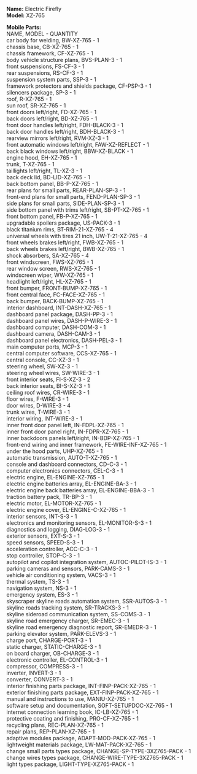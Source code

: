 __Name:__ Electric Firefly  
__Model:__ XZ-765  

__Mobile Parts:__  
NAME, MODEL - QUANTITY  
car body for welding, BW-XZ-765 - 1  
chassis base, CB-XZ-765 - 1  
chassis framework, CF-XZ-765 - 1  
body vehicle structure plans, BVS-PLAN-3 - 1  
front suspensions, FS-CF-3 - 1  
rear suspensions, RS-CF-3 - 1  
suspension system parts, SSP-3 - 1  
framework protectors and shields package, CF-PSP-3 - 1  
silencers package, SP-3 - 1  
roof, R-XZ-765 - 1  
sun roof, SR-XZ-765 - 1  
front doors left/right, FD-XZ-765 - 1  
back doors left/right, BD-XZ-765 - 1  
front door handles left/right, FDH-BLACK-3 - 1  
back door handles left/right, BDH-BLACK-3 - 1  
rearview mirrors left/right, RVM-XZ-3 - 1  
front automatic windows left/right, FAW-XZ-REFLECT - 1  
back black windows left/right, BBW-XZ-BLACK - 1  
engine hood, EH-XZ-765 - 1  
trunk, T-XZ-765 - 1  
taillights left/right, TL-XZ-3 - 1  
back deck lid, BD-LID-XZ-765 - 1  
back bottom panel, BB-P-XZ-765 - 1  
rear plans for small parts, REAR-PLAN-SP-3 - 1  
front-end plans for small parts, FEND-PLAN-SP-3 - 1  
side plans for small parts, SIDE-PLAN-SP-3 - 1  
side bottom panel with trims left/right, SB-PT-XZ-765 - 1  
front bottom panel, FB-P-XZ-765 - 1  
upgradable spoilers package, US-PACK-3 - 1  
black titanium rims, BT-RIM-21-XZ-765 - 4  
universal wheels with tires 21 inch, UW-T-21-XZ-765 - 4  
front wheels brakes left/right, FWB-XZ-765 - 1  
back wheels brakes left/right, BWB-XZ-765 - 1  
shock absorbers, SA-XZ-765 - 4  
front windscreen, FWS-XZ-765 - 1  
rear window screen, RWS-XZ-765 - 1  
windscreen wiper, WW-XZ-765 - 1  
headlight left/right, HL-XZ-765 - 1  
front bumper, FRONT-BUMP-XZ-765 - 1  
front central face, FC-FACE-XZ-765 - 1  
back bumper, BACK-BUMP-XZ-765 - 1  
interior dashboard, INT-DASH-XZ-765 - 1  
dashboard panel package, DASH-PP-3 - 1  
dashboard panel wires, DASH-P-WIRE-3 - 1  
dashboard computer, DASH-COM-3 - 1  
dashboard camera, DASH-CAM-3 - 1  
dashboard panel electronics, DASH-PEL-3 - 1  
main computer ports, MCP-3 - 1  
central computer software, CCS-XZ-765 - 1  
central console, CC-XZ-3 - 1  
steering wheel, SW-XZ-3 - 1  
steering wheel wires, SW-WIRE-3 - 1  
front interior seats, FI-S-XZ-3 - 2  
back interior seats, BI-S-XZ-3 - 1  
ceiling roof wires, CR-WIRE-3 - 1  
floor wires, F-WIRE-3 - 1  
door wires, D-WIRE-3 - 4  
trunk wires, T-WIRE-3 - 1  
interior wiring, INT-WIRE-3 - 1  
inner front door panel left, IN-FDPL-XZ-765 - 1  
inner front door panel right, IN-FDPR-XZ-765 - 1  
inner backdoors panels left/right, IN-BDP-XZ-765 - 1  
front-end wiring and inner framework, FE-WIRE-INF-XZ-765 - 1  
under the hood parts, UHP-XZ-765 - 1  
automatic transmission, AUTO-T-XZ-765 - 1  
console and dashboard connectors, CD-C-3 - 1  
computer electronics connectors, CEL-C-3 - 1  
electric engine, EL-ENGINE-XZ-765 - 1  
electric engine batteries array, EL-ENGINE-BA-3 - 1  
electric engine back batteries array, EL-ENGINE-BBA-3 - 1  
traction battery pack, TR-BP-3 - 1  
electric motor, EL-MOTOR-XZ-765 - 1  
electric engine cover, EL-ENGINE-C-XZ-765 - 1  
interior sensors, INT-S-3 - 1  
electronics and monitoring sensors, EL-MONITOR-S-3 - 1  
diagnostics and logging, DIAG-LOG-3 - 1  
exterior sensors, EXT-S-3 - 1  
speed sensors, SPEED-S-3 - 1  
acceleration controller, ACC-C-3 - 1  
stop controller, STOP-C-3 - 1  
autopilot and copilot integration system, AUTOC-PILOT-IS-3 - 1  
parking cameras and sensors, PARK-CAMS-3 - 1  
vehicle air conditioning system, VACS-3 - 1  
thermal system, TS-3 - 1  
navigation system, NS-3 - 1  
emergency system, ES-3 - 1  
skyscraper skyline roads automation system, SSR-AUTOS-3 - 1  
skyline roads tracking system, SR-TRACKS-3 - 1  
skyline sideroad communication system, SS-COMS-3 - 1  
skyline road emergency charger, SR-EMEC-3 - 1  
skyline road emergency diagnostic report, SR-EMEDR-3 - 1  
parking elevator system, PARK-ELEVS-3 - 1  
charge port, CHARGE-PORT-3 - 1  
static charger, STATIC-CHARGE-3 - 1  
on board charger, OB-CHARGE-3 - 1  
electronic controller, EL-CONTROL-3 - 1  
compressor, COMPRESS-3 - 1  
inverter, INVERT-3 - 1  
converter, CONVERT-3 - 1  
interior finishing parts package, INT-FINP-PACK-XZ-765 - 1  
exterior finishing parts package, EXT-FINP-PACK-XZ-765 - 1  
manual and instructions to use, MANIU-XZ-765 - 1  
software setup and documentation, SOFT-SETUPDOC-XZ-765 - 1  
internet connection learning book, IC-LB-XZ-765 - 1  
protective coating and finishing, PRO-CF-XZ-765 - 1  
recycling plans, REC-PLAN-XZ-765 - 1  
repair plans, REP-PLAN-XZ-765 - 1  
adaptive modules package, ADAPT-MOD-PACK-XZ-765 - 1  
lightweight materials package, LW-MAT-PACK-XZ-765 - 1  
change small parts types package, CHANGE-SP-TYPE-3XZ765-PACK - 1  
change wires types package, CHANGE-WIRE-TYPE-3XZ765-PACK - 1  
light types package, LIGHT-TYPE-XZ765-PACK - 1  
